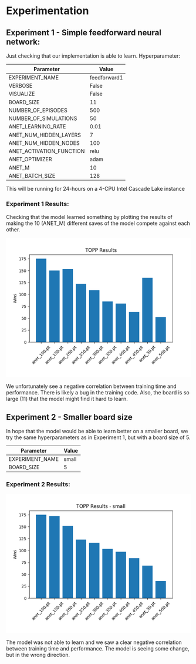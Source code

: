 # Experimentation

## Experiment 1 - Simple feedforward neural network:

Just checking that our implementation is able to learn. Hyperparameter:

| Parameter                | Value        |
| ------------------------ | ------------ |
| EXPERIMENT_NAME          | feedforward1 |
| VERBOSE                  | False        |
| VISUALIZE                | False        |
| BOARD_SIZE               | 11           |
| NUMBER_OF_EPISODES       | 500          |
| NUMBER_OF_SIMULATIONS    | 50           |
| ANET_LEARNING_RATE       | 0.01         |
| ANET_NUM_HIDDEN_LAYERS   | 7            |
| ANET_NUM_HIDDEN_NODES    | 100          |
| ANET_ACTIVATION_FUNCTION | relu         |
| ANET_OPTIMIZER           | adam         |
| ANET_M                   | 10           |
| ANET_BATCH_SIZE          | 128          |

This will be running for 24-hours on a 4-CPU Intel Cascade Lake instance

### Experiment 1 Results:

Checking that the model learned something by plotting the results of making the 10 (ANET_M) different saves of the model compete against each other.

![feedforward1](figs/feedforward1_topp_results.png)

We unfortunately see a negative correlation between training time and performance. There is likely a bug in the training code. Also, the board is so large (11) that the model might find it hard to learn.

## Experiment 2 - Smaller board size

In hope that the model would be able to learn better on a smaller board, we try the same hyperparameters as in Experiment 1, but with a board size of 5.

| Parameter       | Value |
| --------------- | ----- |
| EXPERIMENT_NAME | small |
| BOARD_SIZE      | 5     |

### Experiment 2 Results:

![small](figs/small_topp_results_20240327160604.png)

The model was not able to learn and we saw a clear negative correlation between training time and performance. The model is seeing some change, but in the wrong direction.

